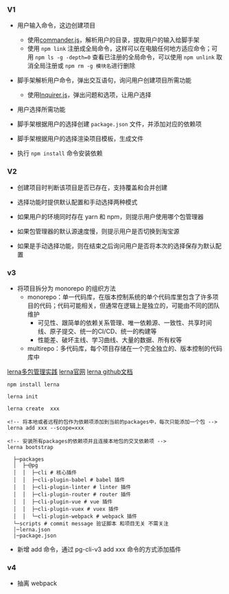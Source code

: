 ### V1

- 用户输入命令，这边创建项目
  - 使用[commander.js](https://github.com/tj/commander.js/blob/master/Readme_zh-CN.md)，解析用户的目录，提取用户的输入给脚手架
  - 使用 `npm link` 注册成全局命令，这样可以在电脑任何地方适应命令；可用 `npm ls -g -depth=0` 查看已注册的全局命令，可以使用 `npm unlink` 取消全局注册或 `npm rm -g 模块名`进行删除

- 脚手架解析用户命令，弹出交互语句，询问用户创建项目所需功能
  - 使用[Inquirer.js](https://github.com/SBoudrias/Inquirer.js/)，弹出问题和选项，让用户选择
  
- 用户选择所需功能
  
- 脚手架根据用户的选择创建 `package.json` 文件，并添加对应的依赖项
  
- 脚手架根据用户的选择渲染项目模板，生成文件
  
- 执行 `npm install` 命令安装依赖


### V2

- 创建项目时判断该项目是否已存在，支持覆盖和合并创建

- 选择功能时提供默认配置和手动选择两种模式

- 如果用户的环境同时存在 yarn 和 npm，则提示用户使用哪个包管理器

- 如果包管理器的默认源速度慢，则提示用户是否切换到淘宝源

- 如果是手动选择功能，则在结束之后询问用户是否将本次的选择保存为默认配置


### v3

  - 将项目拆分为 monorepo 的组织方法
    - monorepo：单一代码库，在版本控制系统的单个代码库里包含了许多项目的代码；代码可能相关，但通常在逻辑上是独立的，可能由不同的团队维护
      - 可见性、跟简单的依赖关系管理、唯一依赖源、一致性、共享时间线、原子提交、统一的CI/CD、统一的构建等
      - 性能差、破坏主线、学习曲线、大量的数据、所有权等
    - multirepo：多代码库，每个项目存储在一个完全独立的、版本控制的代码库中
  
  [lerna多包管理实践](https://juejin.cn/post/6844904194999058440)
  [lerna官网](https://lerna.js.org/)
  [lerna github文档](https://github.com/lerna/lerna#readme)
  ```
  npm install lerna

  lerna init 

  lerna create  xxx

  <!-- 将本地或者远程的包作为依赖项添加到当前的packages中，每次只能添加一个包 -->
  lerna add xxx --scope=xxx

  <!-- 安装所有packages的依赖项并且连接本地包的交叉依赖项 -->
  lerna bootstrap
  ```

  ```
    ├─packages
    │  ├─@pg
    │  │  ├─cli # 核心插件
    │  │  ├─cli-plugin-babel # babel 插件
    │  │  ├─cli-plugin-linter # linter 插件
    │  │  ├─cli-plugin-router # router 插件
    │  │  ├─cli-plugin-vue # vue 插件
    │  │  ├─cli-plugin-vuex # vuex 插件
    │  │  └─cli-plugin-webpack # webpack 插件
    └─scripts # commit message 验证脚本 和项目无关 不需关注
    │─lerna.json
    |─package.json
  ```

  - 新增 add 命令，通过 pg-cli-v3 add xxx 命令的方式添加插件



### v4

- 抽离 webpack